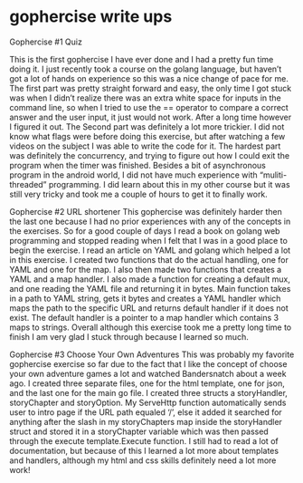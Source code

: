 # gophercise write ups 
Gophercise #1 Quiz

This is the first gophercise I have ever done and I had a pretty fun time doing it. I just recently took a course on the golang language, but haven’t got a lot of hands on experience so this was a nice change of pace for me. The first part was pretty straight forward and easy, the only time I got stuck was when I didn’t realize there was an extra white space for inputs in the command line, so when I tried to use the == operator to compare a correct answer and the user input, it just would not work. After a long time however I figured it out. The Second part was definitely a lot more trickier. I did not know what flags were before doing this exercise, but after watching a few videos on the subject I was able to write the code for it. The hardest part was definitely the concurrency, and trying to figure out how I could exit the program when the timer was finished. Besides a bit of asynchronous program in the android world, I did not have much experience with “muliti-threaded” programming. I did learn about this in my other course but it was still very tricky and took me a couple of hours to get it to finally work.


Gophercise #2 URL shortener 
	This gophercise was definitely harder then the last one because I had no prior experiences with any of the concepts in the exercises. So for a good couple of days I read a book on golang web programming and stopped reading when I felt that I was in a good place to begin the exercise. I read an article on YAML and golang which helped a lot in this exercise. I created two functions that do the actual handling, one for YAML and one for the map. I also then made two functions that creates a YAML and a map handler. I also made a function for creating a default mux, and one reading the YAML file and returning it in bytes. Main function takes in a path to YAML string, gets it bytes and creates a YAML handler which maps the path to the specific URL and returns default handler if it does not exist. The default handler is a pointer to a map handler which contains 3 maps to strings. Overall although this exercise took me a pretty long time to finish I am very glad I stuck through because I learned so much.


Gophercise #3 Choose Your Own Adventures
	This was probably my favorite gophercise exercise so far due to the fact that I like the concept of choose your own adventure games a lot and watched Bandersnatch about a week ago. I created three separate files, one for the html template, one for json, and the last one for the main go file. I created three structs a storyHandler, storyChapter and storyOption. My ServeHttp function automatically sends user to intro page if the URL path equaled ‘/’, else it added it searched for anything after the slash in my storyChapters map inside the storyHandler struct and stored it in a storyChapter variable which was then passed through the execute template.Execute function. I still had to read a lot of documentation, but because of this I learned a lot more about templates and handlers, although my html and css skills definitely need a lot more work!

